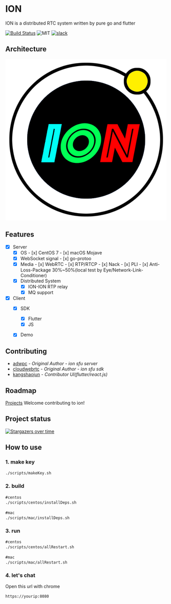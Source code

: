# ION
ION is a distributed RTC system written by pure go and flutter

[![Build Status](https://travis-ci.com/pion/ion.svg?branch=master)](https://travis-ci.com/pion/ion)
![MIT](https://img.shields.io/badge/License-MIT-yellow.svg)
[![slack](https://img.shields.io/badge/join-us%20on%20slack-gray.svg?longCache=true&logo=slack&colorB=brightgreen)](https://pion.ly/slack)

## Architecture

![ion](docs/imgs/ion.png)
## Features

- [x] Server
    - [x] OS
	      - [x] CentOS 7
	      - [x] macOS Mojave
	- [x] WebSocket signal
          - [x] go-protoo
	- [x] Media
	      - [x] WebRTC
	      - [x] RTP/RTCP
	      - [x] Nack
	      - [x] PLI
	      - [x] Anti-Loss-Package 30%~50%(local test by Eye/Network-Link-Conditioner)
    - [x] Distributed System
    	- [x] ION-ION RTP relay
    	- [x] MQ support
- [x] Client
	- [x] SDK
	  - [x] Flutter
	  - [x] JS
	- [x] Demo


## Contributing
* [adwpc](https://github.com/adwpc) - *Original Author - ion sfu server*
* [cloudwebrtc](https://github.com/cloudwebrtc) - *Original Author - ion sfu sdk*
* [kangshaojun](https://github.com/kangshaojun) - *Contributor UI(flutter/react.js)*


## Roadmap


[Projects](https://github.com/pion/ion/projects/1)
Welcome contributing to ion!

## Project status
[![Stargazers over time](https://starchart.cc/pion/ion.svg)](https://starchart.cc/pion/ion)

## How to use
### 1. make key
```
./scripts/makeKey.sh
```
### 2. build
```
#centos
./scripts/centos/installDeps.sh

#mac
./scripts/mac/installDeps.sh
```
### 3. run
```
#centos
./scripts/centos/allRestart.sh

#mac
./scripts/mac/allRestart.sh
```
### 4. let's chat
Open this url with chrome

```
https://yourip:8080
```


